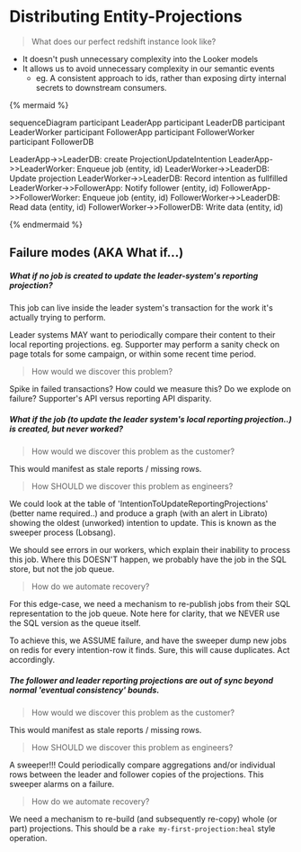 # Distributing Entity-Projections
> What does our perfect redshift instance look like?

- It doesn't push unnecessary complexity into the Looker models
- It allows us to avoid unnecessary complexity in our semantic events
    - eg. A consistent approach to ids, rather than exposing dirty internal secrets to downstream consumers.

{% mermaid %}

sequenceDiagram
  participant LeaderApp
  participant LeaderDB
  participant LeaderWorker
  participant FollowerApp
  participant FollowerWorker
  participant FollowerDB

LeaderApp->>LeaderDB: create ProjectionUpdateIntention
LeaderApp->>LeaderWorker: Enqueue job (entity, id)
LeaderWorker->>LeaderDB: Update projection
LeaderWorker->>LeaderDB: Record intention as fullfilled
LeaderWorker->>FollowerApp: Notify follower (entity, id)
FollowerApp->>FollowerWorker: Enqueue job (entity, id)
FollowerWorker->>LeaderDB: Read data (entity, id)
FollowerWorker->>FollowerDB: Write data (entity, id)

{% endmermaid %}

## Failure modes (AKA What if...)

##### What if no job is created to update the leader-system's reporting projection?

This job can live inside the leader system's transaction for the work it's actually trying to perform.

Leader systems MAY want to periodically compare their content to their local reporting projections. eg. Supporter may perform a sanity check on page totals for some campaign, or within some recent time period.

> How would we discover this problem?

Spike in failed transactions? How could we measure this? Do we explode on failure?
Supporter's API versus reporting API disparity.

##### What if the job (to update the leader system's local reporting projection..) is created, but never worked?

> How would we discover this problem as the customer?

This would manifest as stale reports / missing rows.

> How SHOULD we discover this problem as engineers?

We could look at the table of 'IntentionToUpdateReportingProjections' (better name required..) and produce a graph (with an alert in Librato) showing the oldest (unworked) intention to update. This is known as the sweeper process (Lobsang).

We should see errors in our workers, which explain their inability to process this job. Where this DOESN'T happen, we probably have the job in the SQL store, but not the job queue.

> How do we automate recovery?

For this edge-case, we need a mechanism to re-publish jobs from their SQL representation to the job queue. Note here for clarity, that we NEVER use the SQL version as the queue itself.

To achieve this, we ASSUME failure, and have the sweeper dump new jobs on redis for every intention-row it finds. Sure, this will cause duplicates. Act accordingly.

##### The follower and leader reporting projections are out of sync beyond normal 'eventual consistency' bounds.

> How would we discover this problem as the customer?

This would manifest as stale reports / missing rows.

> How SHOULD we discover this problem as engineers?

A sweeper!!! Could periodically compare aggregations and/or individual rows between the leader and follower copies of the projections. This sweeper alarms on a failure.

> How do we automate recovery?

We need a mechanism to re-build (and subsequently re-copy) whole (or part) projections. This should be a ```rake my-first-projection:heal``` style operation.
